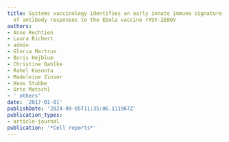 ```yaml
---
title: Systems vaccinology identifies an early innate immune signature as a correlate
  of antibody responses to the Ebola vaccine rVSV-ZEBOV
authors:
- Anne Rechtien
- Laura Richert
- admin
- Gloria Martrus
- Boris Hejblum
- Christine Dahlke
- Rahel Kasonta
- Madeleine Zinser
- Hans Stubbe
- Urte Matschl
- ' others'
date: '2017-01-01'
publishDate: '2024-09-05T11:35:06.111967Z'
publication_types:
- article-journal
publication: '*Cell reports*'
---
```

